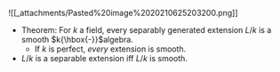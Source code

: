 












![[_attachments/Pasted%20image%2020210625203200.png]]

-   Theorem: For $k$ a field, every separably generated extension $L/k$ is a smooth $k{\hbox{-}}$algebra.
    -   If $k$ is perfect, *every* extension is smooth.
-   $L/k$ is a separable extension iff $L/k$ is smooth.
